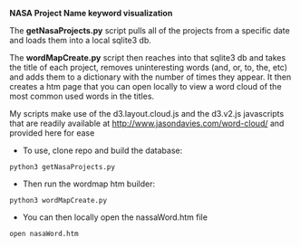 **NASA Project Name keyword visualization**

The **getNasaProjects.py** script pulls all of the projects from a specific date and loads them into a local sqlite3 db.

The **wordMapCreate.py** script then reaches into that sqlite3 db and takes the title of each project, removes uninteresting words (and, or, to, the, etc) and adds them to a dictionary with the number of times they appear. It then creates a htm page that you can open locally to view a word cloud of the most common used words in the titles.

My scripts make use of the d3.layout.cloud.js and the d3.v2.js javascripts that are readily available at  http://www.jasondavies.com/word-cloud/ and provided here for ease

- To use, clone repo and build the database:
```
python3 getNasaProjects.py
```
- Then run the wordmap htm builder:
```
python3 wordMapCreate.py
```
- You can then locally open the nassaWord.htm file
```
open nasaWord.htm
```
